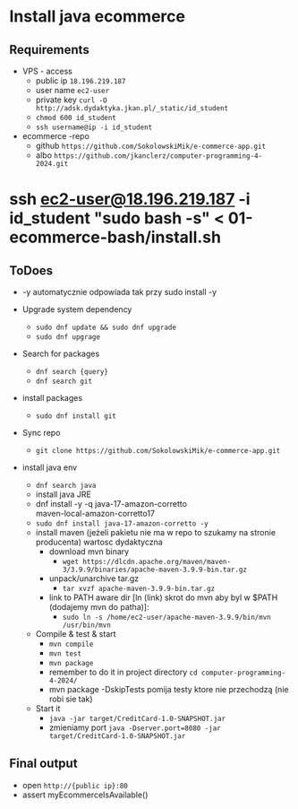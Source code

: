 # Install java ecommerce

## Requirements

* VPS - access
    * public ip 
    ``18.196.219.187``
    * user name 
    ``ec2-user``
    * private key
    ``curl -O http://adsk.dydaktyka.jkan.pl/_static/id_student``
    * ``chmod 600 id_student``
    * ``ssh username@ip -i id_student``
*  ecommerce -repo
    * github ``https://github.com/SokolowskiMik/e-commerce-app.git``
    * albo ``https://github.com/jkanclerz/computer-programming-4-2024.git``

# ssh ec2-user@18.196.219.187 -i id_student "sudo bash -s" < 01-ecommerce-bash/install.sh

## ToDoes
* -y automatycznie odpowiada tak przy sudo install -y
* Upgrade system dependency
    * ``sudo dnf update && sudo dnf upgrade``
    * ``sudo dnf upgrage``
* Search for packages
    * ``dnf search {query}``
    * ``dnf search git``
* install packages
    * ``sudo dnf install git``

* Sync repo
    * ``git clone https://github.com/SokolowskiMik/e-commerce-app.git``
* install java env
    * ``dnf search java``
    * install java JRE 
    * dnf install -y -q   java-17-amazon-corretto \
    maven-local-amazon-corretto17
    * ``sudo dnf install java-17-amazon-corretto -y``
    * install maven (jeżeli pakietu nie ma w repo to szukamy na stronie producenta) wartosc dydaktyczna
        * download mvn binary 
            * ``wget https://dlcdn.apache.org/maven/maven-3/3.9.9/binaries/apache-maven-3.9.9-bin.tar.gz ``
        * unpack/unarchive tar.gz
            * ``tar xvzf apache-maven-3.9.9-bin.tar.gz``
        * link to PATH aware dir [ln (link) skrot do mvn aby byl w $PATH (dodajemy mvn do patha)]:
            * ``sudo ln -s /home/ec2-user/apache-maven-3.9.9/bin/mvn /usr/bin/mvn``
    * Compile & test & start 
        * `` mvn compile ``
        * `` mvn test ``
        * `` mvn package ``
        * remember to do it in project directory ``cd computer-programming-4-2024/``
        * mvn package -DskipTests pomija testy ktore nie przechodzą (nie robi sie tak)
    * Start it
        * ``java -jar target/CreditCard-1.0-SNAPSHOT.jar``
        * zmieniamy port ``java -Dserver.port=8080 -jar target/CreditCard-1.0-SNAPSHOT.jar``






## Final output

* open ``http://{public ip}:80``
* assert myEcommerceIsAvailable()

